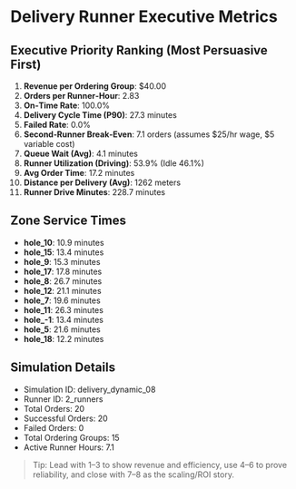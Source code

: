 # Delivery Runner Executive Metrics

## Executive Priority Ranking (Most Persuasive First)
1. **Revenue per Ordering Group**: $40.00
2. **Orders per Runner‑Hour**: 2.83
3. **On‑Time Rate**: 100.0%
4. **Delivery Cycle Time (P90)**: 27.3 minutes
5. **Failed Rate**: 0.0%
6. **Second‑Runner Break‑Even**: 7.1 orders (assumes $25/hr wage, $5 variable cost)
7. **Queue Wait (Avg)**: 4.1 minutes
8. **Runner Utilization (Driving)**: 53.9% (Idle 46.1%)
9. **Avg Order Time**: 17.2 minutes
10. **Distance per Delivery (Avg)**: 1262 meters
11. **Runner Drive Minutes**: 228.7 minutes

## Zone Service Times
- **hole_10**: 10.9 minutes
- **hole_15**: 13.4 minutes
- **hole_9**: 15.3 minutes
- **hole_17**: 17.8 minutes
- **hole_8**: 26.7 minutes
- **hole_12**: 21.1 minutes
- **hole_7**: 19.6 minutes
- **hole_11**: 26.3 minutes
- **hole_-1**: 13.4 minutes
- **hole_5**: 21.6 minutes
- **hole_18**: 12.2 minutes


## Simulation Details
- Simulation ID: delivery_dynamic_08
- Runner ID: 2_runners
- Total Orders: 20
- Successful Orders: 20
- Failed Orders: 0
- Total Ordering Groups: 15
- Active Runner Hours: 7.1

> Tip: Lead with 1–3 to show revenue and efficiency, use 4–6 to prove reliability, and close with 7–8 as the scaling/ROI story.
